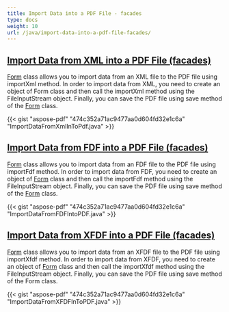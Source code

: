 ```yaml
---
title: Import Data into a PDF File - facades
type: docs
weight: 10
url: /java/import-data-into-a-pdf-file-facades/
---
```


## <ins>**Import Data from XML into a PDF File (facades)**
[Form](http://www.aspose.com/api/java/pdf/com.aspose.pdf.facades/classes/Form) class allows you to import data from an XML file to the PDF file using importXml method. In order to import data from XML, you need to create an object of Form class and then call the importXml method using the FileInputStream object. Finally, you can save the PDF file using save method of the [Form](http://www.aspose.com/api/java/pdf/com.aspose.pdf.facades/classes/Form) class.



{{< gist "aspose-pdf" "474c352a71ac9477aa0d604fd32e1c6a" "ImportDataFromXmlInToPdf.java" >}}
## <ins>**Import Data from FDF into a PDF File (facades)**
[Form](http://www.aspose.com/api/java/pdf/com.aspose.pdf.facades/classes/Form) class allows you to import data from an FDF file to the PDF file using importFdf method. In order to import data from FDF, you need to create an object of [Form](http://www.aspose.com/api/java/pdf/com.aspose.pdf.facades/classes/Form) class and then call the importFdf method using the FileInputStream object. Finally, you can save the PDF file using save method of the [Form](http://www.aspose.com/api/java/pdf/com.aspose.pdf.facades/classes/Form) class.



{{< gist "aspose-pdf" "474c352a71ac9477aa0d604fd32e1c6a" "ImportDataFromFDFIntoPDF.java" >}}
## <ins>**Import Data from XFDF into a PDF File (facades)**
[Form](http://www.aspose.com/api/java/pdf/com.aspose.pdf.facades/classes/Form) class allows you to import data from an XFDF file to the PDF file using importXfdf method. In order to import data from XFDF, you need to create an object of [Form](http://www.aspose.com/api/java/pdf/com.aspose.pdf.facades/classes/Form) class and then call the importXfdf method using the FileInputStream object. Finally, you can save the PDF file using save method of the Form class.



{{< gist "aspose-pdf" "474c352a71ac9477aa0d604fd32e1c6a" "ImportDataFromXFDFInToPDF.java" >}}
